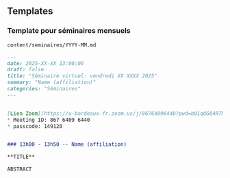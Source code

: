 
## Templates

### Template pour séminaires mensuels

`content/seminaires/YYYY-MM.md`

```md
---
date: 2025-XX-XX 13:00:00
draft: false
title: "Séminaire virtuel: vendredi XX XXXX 2025"
summary: "Name (affiliation)"
categories: "Séminaires"
---


[Lien Zoom](https://u-bordeaux-fr.zoom.us/j/86764096440?pwd=b01qOG04RTMvRWNOVHBYR1ZIbkVaUT09)
* Meeting ID: 867 6409 6440
* passcode: 149120 


### 13h00 - 13h50 -- Name (affiliation)

**TITLE**

ABSTRACT

```
